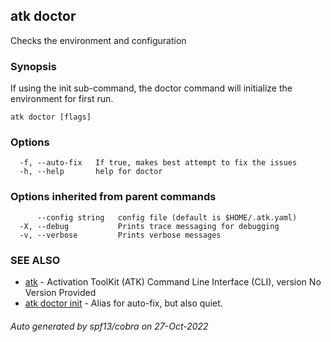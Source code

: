 ## atk doctor

Checks the environment and configuration

### Synopsis

If using the init sub-command, the doctor command will initialize the
environment for first run.


```
atk doctor [flags]
```

### Options

```
  -f, --auto-fix   If true, makes best attempt to fix the issues
  -h, --help       help for doctor
```

### Options inherited from parent commands

```
      --config string   config file (default is $HOME/.atk.yaml)
  -X, --debug           Prints trace messaging for debugging
  -v, --verbose         Prints verbose messages
```

### SEE ALSO

* [atk](atk.md)	 - Activation ToolKit (ATK) Command Line Interface (CLI), version No Version Provided
* [atk doctor init](atk_doctor_init.md)	 - Alias for auto-fix, but also quiet.

###### Auto generated by spf13/cobra on 27-Oct-2022
